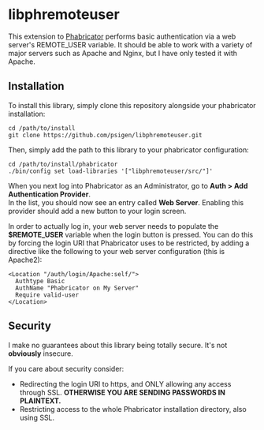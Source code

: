 libphremoteuser
===============

This extension to [Phabricator](http://phabricator.org/) performs basic authentication 
via a web server's REMOTE_USER variable.  It should be able to work with a variety of 
major servers such as Apache and Nginx, but I have only tested it with Apache.

Installation
------------

To install this library, simply clone this repository alongside your phabricator installation:

    cd /path/to/install
    git clone https://github.com/psigen/libphremoteuser.git
    
Then, simply add the path to this library to your phabricator configuration:

    cd /path/to/install/phabricator
    ./bin/config set load-libraries '["libphremoteuser/src/"]'
    
When you next log into Phabricator as an Administrator, go to **Auth > Add Authentication Provider**.  
In the list, you should now see an entry called **Web Server**.  Enabling this provider should add a 
new button to your login screen.

In order to actually log in, your web server needs to populate the **$REMOTE_USER** variable when the
login button is pressed.  You can do this by forcing the login URI that Phabricator uses to be 
restricted, by adding a directive like the following to your web server configuration (this is Apache2):

    <Location "/auth/login/Apache:self/">
      Authtype Basic
      AuthName "Phabricator on My Server"
      Require valid-user
    </Location>

Security
--------

I make no guarantees about this library being totally secure.  It's not __obviously__ insecure.  

If you care about security consider:
  * Redirecting the login URI to https, and ONLY allowing any access through SSL.  **OTHERWISE YOU ARE SENDING PASSWORDS IN PLAINTEXT.**
  * Restricting access to the whole Phabricator installation directory, also using SSL.
